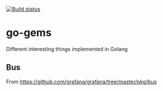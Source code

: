 [![Build status](https://travis-ci.org/anisimovsergey/go-gems.svg?branch=master)](https://travis-ci.org/anisimovsergey/go-gems)

# go-gems
Different interesting things implemented in Golang

## Bus
From https://github.com/grafana/grafana/tree/master/pkg/bus
